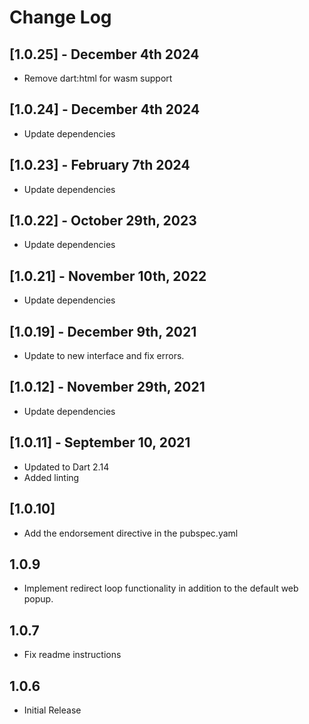 # Change Log

## [1.0.25] - December 4th 2024

- Remove dart:html for wasm support

## [1.0.24] - December 4th 2024

- Update dependencies


## [1.0.23] - February 7th 2024

- Update dependencies

## [1.0.22] - October 29th, 2023

- Update dependencies

## [1.0.21] - November 10th, 2022

- Update dependencies

## [1.0.19] - December 9th, 2021

- Update to new interface and fix errors.

## [1.0.12] - November 29th, 2021

- Update dependencies

## [1.0.11] - September 10, 2021

- Updated to Dart 2.14
- Added linting

## [1.0.10]

- Add the endorsement directive in the pubspec.yaml

## 1.0.9

- Implement redirect loop functionality in addition to the default web popup.

## 1.0.7

- Fix readme instructions

## 1.0.6

- Initial Release
